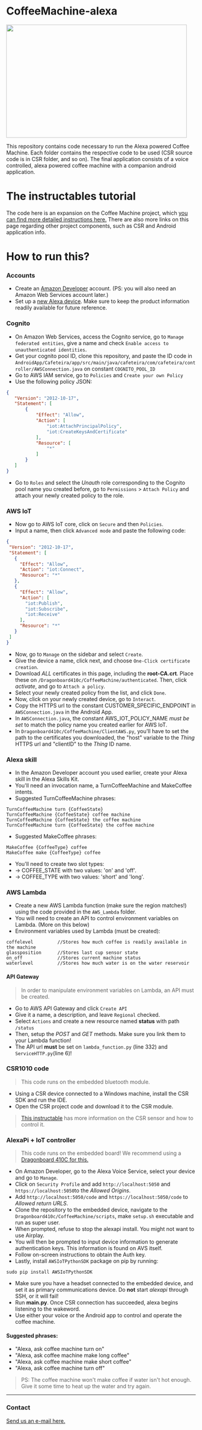 # CoffeeMachine-alexa
<img src="https://cdn.instructables.com/FFV/P2D0/J20P2331/FFVP2D0J20P2331.LARGE.jpg?auto=webp" width="480" height="300" />

This repository contains code necessary to run the Alexa powered Coffee Machine.
Each folder contains the respective code to be used (CSR source code is in CSR folder, and so on).
The final application consists of a voice controlled, alexa powered coffee machine with a companion android application.

# The instructables tutorial
The code here is an expansion on the Coffee Machine project, which [you can find more detailed instructions here.](https://www.instructables.com/id/How-to-Connect-a-Coffee-Machine-With-an-Android-Ap/) There are also more links on this page regarding other project components, such as CSR and Android application info.
# How to run this?
### Accounts
 * Create an [Amazon Developer](https://developer.amazon.com) account. (PS: you will also need an Amazon Web Services account later.)
 * Set up a [new Alexa device](https://developer.amazon.com/avs/home.html#/avs/home). Make sure to keep the product information readily available for future reference.

### Cognito
 * On Amazon Web Services, access the Cognito service, go to ```Manage federated entities```, give a name and check ```Enable access to unauthenticated identities```.
 * Get your cognito pool ID, clone this repository, and paste the ID code in ```AndroidApp/Cafeteira/app/src/main/java/cafeteira/com/cafeteira/controller/AWSConnection.java``` on constant ```COGNITO_POOL_ID```
 * Go to AWS IAM service, go to ```Policies``` and ```Create your own Policy```
 * Use the following policy JSON:
 ```JSON
 {
    "Version": "2012-10-17",
    "Statement": [
        {
            "Effect": "Allow",
            "Action": [
                "iot:AttachPrincipalPolicy",
                "iot:CreateKeysAndCertificate"
            ],
            "Resource": [
                "*"
            ]
        }
    ]
}
```
 * Go to ```Roles``` and select the *Unauth* role corresponding to the Cognito pool name you created before, go to ```Permissions``` > ```Attach Policy``` and attach your newly created policy to the role.

### AWS IoT

 * Now go to AWS IoT core, click on ```Secure``` and then ```Policies```.
 * Input a name, then click ```Advanced mode``` and paste the following code:
 ```JSON
 {
  "Version": "2012-10-17",
  "Statement": [
    {
      "Effect": "Allow",
      "Action": "iot:Connect",
      "Resource": "*"
    },
    {
      "Effect": "Allow",
      "Action": [
        "iot:Publish",
        "iot:Subscribe",
        "iot:Receive"
      ],
      "Resource": "*"
    }
  ]
}
 ```
 * Now, go to ```Manage``` on the sidebar and select ```Create```.
 * Give the device a name, click next, and choose ```One-Click certificate creation```.
 * Download *ALL* certificates in this page, including the **root-CA.crt**. Place these on ```/Dragonboard410c/CoffeeMachine/authenticated```. Then, click *activate*, and go to ```Attach a policy```.
 * Select your newly created policy from the list, and click ```Done```.
 * Now, click on your newly created device, go to ```Interact```.
 * Copy the HTTPS url to the constant CUSTOMER_SPECIFIC_ENDPOINT in ```AWSConnection.java``` in the Android App.
 * In ```AWSConnection.java```, the constant AWS_IOT_POLICY_NAME *must be set* to match the policy name you created earlier for AWS IoT.
 * In ```Dragonboard410c/CoffeeMachine/ClientAWS.py```, you'll have to set the path to the certificates you downloaded, the "host" variable to the *Thing* HTTPS url and "clientID" to the *Thing* ID name.

### Alexa skill
 * In the Amazon Developer account you used earlier, create your Alexa skill in the Alexa Skills Kit.
 * You'll need an invocation name, a TurnCoffeeMachine and MakeCoffee intents.
 * Suggested TurnCoffeeMachine phrases:
 ```
 TurnCoffeeMachine turn {CoffeeState}
 TurnCoffeeMachine {CoffeeState} coffee machine
 TurnCoffeeMachine {CoffeeState} the coffee machine
 TurnCoffeeMachine turn {CoffeeState} the coffee machine
 ```
 * Suggested MakeCoffee phrases:
 ```
 MakeCoffee {CoffeeType} coffee
 MakeCoffee make {CoffeeType} coffee
 ```
 * You'll need to create two slot types:
 * -> COFFEE_STATE with two values: 'on' and 'off'.
 * -> COFFEE_TYPE with two values: 'short' and 'long'.

### AWS Lambda
 * Create a new AWS Lambda function (make sure the region matches!) using the code provided in the ```AWS_Lambda``` folder.
 * You will need to create an API to control environment variables on Lambda. (More on this below)
 * Environment variables used by Lambda (must be created):
 ```
 coffelevel         //Stores how much coffee is readily available in the machine
 glassposition      //Stores last cup sensor state
 on_off             //Stores current machine status
 waterlevel         //Stores how much water is on the water reservoir
 ```
#### API Gateway
>In order to manipulate environment variables on Lambda, an API must be created.
 * Go to AWS API Gateway and click ```Create API```
 * Give it a name, a description, and leave ```Regional``` checked.
 * Select ```Actions``` and create a new resource named **status** with path ```/status```
 * Then, setup the *POST* and *GET* methods. Make sure you link them to your Lambda function!
 * The API url **must** be set on ```lambda_function.py``` (line 332) and ```ServiceHTTP.py```(line 6)!

### CSR1010 code
>This code runs on the embedded bluetooth module.

* Using a CSR device connected to a Windows machine, install the CSR SDK and run the IDE.
* Open the CSR project code and download it to the CSR module.

>[This instructable](https://www.instructables.com/id/How-to-Connect-a-Coffee-Machine-With-an-Android-Ap/) has more information on the CSR sensor and how to control it.

### AlexaPi + IoT controller
> This code runs on the embedded board! We recommend using a [Dragonboard 410C for this.](https://developer.qualcomm.com/hardware/dragonboard-410c)

 * On Amazon Developer, go to the Alexa Voice Service, select your device and go to ```Manage```.
 * Click on ```Security Profile``` and add ```http://localhost:5050``` and ```https://localhost:5050```to the *Allowed Origins*.
 * Add ```http://localhost:5050/code``` and ```https://localhost:5050/code``` to *Allowed return URLS*.
 * Clone the repository to the embedded device, navigate to the ```Dragonboard410c/CoffeeMachine/scripts```, make ```setup.sh``` executable and run as super user.
 * When prompted, refuse to stop the alexapi install. You might not want to use Airplay.
 * You will then be prompted to input device information to generate authentication keys. This information is found on AVS itself.
 * Follow on-screen instructions to obtain the Auth key.
 * Lastly, install ```AWSIoTPythonSDK``` package on pip by running:
 ```
 sudo pip install AWSIoTPythonSDK
 ```
 * Make sure you have a headset connected to the embedded device, and set it as primary communications device. Do **not** start *alexapi* through SSH, or it will fail!
 * Run **main.py**. Once CSR connection has succeeded, alexa begins listening to the wakeword.
 * Use either your voice or the Android app to control and operate the coffee machine.

#### Suggested phrases:
 * "Alexa, ask coffee machine turn on"
 * "Alexa, ask coffee machine make long coffee"
 * "Alexa, ask coffee machine make short coffee"
 * "Alexa, ask coffee machine turn off"

>PS: The coffee machine won't make coffee if water isn't hot enough. Give it some time to heat up the water and try again.

-----
### Contact
[Send us an e-mail here.](mailto:qtticcteste@gmail.br)

